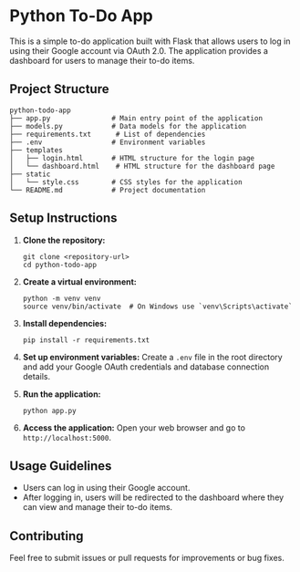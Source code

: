 # Python To-Do App

This is a simple to-do application built with Flask that allows users to log in using their Google account via OAuth 2.0. The application provides a dashboard for users to manage their to-do items.

## Project Structure

```
python-todo-app
├── app.py               # Main entry point of the application
├── models.py            # Data models for the application
├── requirements.txt      # List of dependencies
├── .env                 # Environment variables
├── templates
│   ├── login.html       # HTML structure for the login page
│   └── dashboard.html    # HTML structure for the dashboard page
├── static
│   └── style.css        # CSS styles for the application
└── README.md            # Project documentation
```

## Setup Instructions

1. **Clone the repository:**
   ```
   git clone <repository-url>
   cd python-todo-app
   ```

2. **Create a virtual environment:**
   ```
   python -m venv venv
   source venv/bin/activate  # On Windows use `venv\Scripts\activate`
   ```

3. **Install dependencies:**
   ```
   pip install -r requirements.txt
   ```

4. **Set up environment variables:**
   Create a `.env` file in the root directory and add your Google OAuth credentials and database connection details.

5. **Run the application:**
   ```
   python app.py
   ```

6. **Access the application:**
   Open your web browser and go to `http://localhost:5000`.

## Usage Guidelines

- Users can log in using their Google account.
- After logging in, users will be redirected to the dashboard where they can view and manage their to-do items.

## Contributing

Feel free to submit issues or pull requests for improvements or bug fixes.